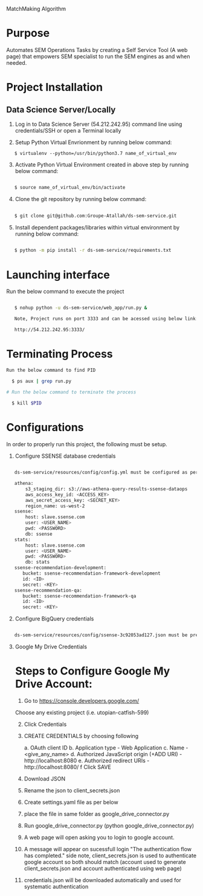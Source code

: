 MatchMaking Algorithm




# Purpose

Automates SEM Operations Tasks by creating a Self Service Tool (A web page) that empowers SEM specialist to run the SEM engines as and when needed.



# Project Installation

## Data Science Server/Locally

1. Log in to Data Science Server (54.212.242.95) command line using credentials/SSH or open a Terminal locally

2. Setup Python Virtual Envrionment by running below command:
   
```
   $ virtualenv --python=/usr/bin/python3.7 name_of_virtual_env
```

3. Activate Python Virtual Environment created in above step by running below command:
```bash

   $ source name_of_virtual_env/bin/activate
```

4. Clone the git repository by running below command:
```bash
 
   $ git clone git@github.com:Groupe-Atallah/ds-sem-service.git
```

5. Install dependent packages/libraries within virtual environment by running below command:
```bash
  
   $ python -m pip install -r ds-sem-service/requirements.txt

```

# Launching interface
Run the below command to execute the project
```bash

   $ nohup python -u ds-sem-service/web_app/run.py &

   Note, Project runs on port 3333 and can be acessed using below link:

   http://54.212.242.95:3333/

```

# Terminating Process
```bash
Run the below command to find PID

  $ ps aux | grep run.py

# Run the below command to terminate the process
  
  $ kill $PID
```

# Configurations

In order to properly run this project, the following must be setup.

1. Configure SSENSE database credentials

```bash

   ds-sem-service/resources/config/config.yml must be configured as per below

   athena:
       s3_staging_dir: s3://aws-athena-query-results-ssense-dataops
       aws_access_key_id: <ACCESS_KEY>
       aws_secret_access_key: <SECRET_KEY>
       region_name: us-west-2
   ssense:
       host: slave.ssense.com
       user: <USER_NAME>
       pwd: <PASSWORD>
       db: ssense
   stats:
       host: slave.ssense.com
       user: <USER_NAME>
       pwd: <PASSWORD>
       db: stats   
   ssense-recommendation-development:
      bucket: ssense-recommendation-framework-development
      id: <ID>
      secret: <KEY>
   ssense-recommendation-qa:
      bucket: ssense-recommendation-framework-qa
      id: <ID>
      secret: <KEY>
```

2. Configure BigQuery credentials
```bash

   ds-sem-service/resources/config/ssense-3c92053ad127.json must be present
```

3. Google My Drive Credentials


   # Steps to Configure Google My Drive Account:

   1. Go to https://console.developers.google.com/

   Choose any existing project (i.e. utopian-catfish-599)

   2. Click Credentials 

   3. CREATE CREDENTIALS by choosing following

      a. OAuth  client ID
      b. Application type - Web Application
      c. Name - <give_any_name>
      d. Authorized JavaScript origin (+ADD URI) - http://localhost:8080
      e. Authorized redirect URIs  - http://localhost:8080/
      f Click SAVE

   4. Download JSON
   5. Rename the json to client_secrets.json
   6. Create settings.yaml file as per below

   7. place the file in same folder as google_drive_connector.py
   8. Run google_drive_connector.py (python google_drive_connector.py)
   9. A web page will open asking you to login to google account.
   10. A message will appear on sucessfull login "The authentication flow has completed."
    side note, client_secrets.json is used to authenticate google account so both should match (account used to generate client_secrets.json and account authenticated using web page)
   11. credentials.json will be downloaded automatically and used for systematic authentication






